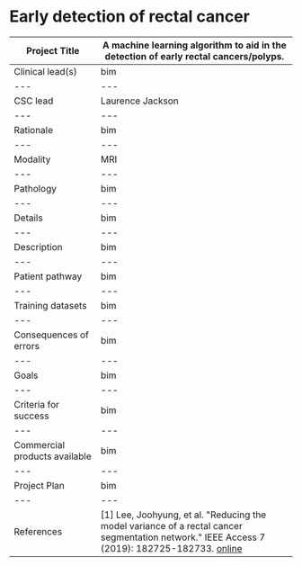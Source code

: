 # Early detection of rectal cancer

| Project Title | A machine learning algorithm to aid in the detection of early rectal cancers/polyps.  |
| --- | --- |
| Clinical lead(s) | bim |
| --- | --- |
| CSC lead | Laurence Jackson |
| --- | --- |
| Rationale | bim |
| --- | --- |
| Modality | MRI |
| --- | --- |
| Pathology | bim |
| --- | --- |
| Details | bim |
| --- | --- |
| Description | bim |
| --- | --- |
| Patient pathway | bim |
| --- | --- |
| Training datasets | bim |
| --- | --- |
| Consequences of errors | bim |
| --- | --- |
| Goals | bim |
| --- | --- |
| Criteria for success | bim |
| --- | --- |
| Commercial products available | bim |
| --- | --- |
| Project Plan | bim |
| --- | --- |
| References | [1] Lee, Joohyung, et al. "Reducing the model variance of a rectal cancer segmentation network." IEEE Access 7 (2019): 182725-182733. [online](https://arxiv.org/pdf/1901.07213.pdf) |